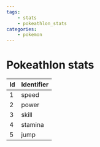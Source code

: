```yaml
---
tags:
    - stats
    - pokeathlon_stats
categories:
    - pokemon
---
```


# Pokeathlon stats

| **Id** | **Identifier** |
|--------|----------------|
| 1  | speed      |
| 2  | power      |
| 3  | skill      |
| 4  | stamina    |
| 5  | jump       |
